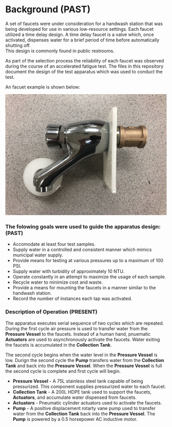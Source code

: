 # Background (PAST)

A set of faucets were under consideration for a handwash station that was being developed for use in various low-resource settings.  Each faucet utilized a 
time delay design.  A time delay faucet is a valve which, once activated, dispenses water for a brief period of time before automatically shutting off.  
This design is commonly found in public restrooms.

As part of the selection process the reliability of each faucet was observed during the course of an accelerated fatigue test.  The files in this repository 
document the design of the test apparatus which was used to conduct the test. 

An facuet example is shown below:

![Image of a Faucet](https://github.com/MaxBMitchell/Faucet-Fatigue-Apparatus/blob/master/Images/example_1.jpg)

### The folowing goals were used to guide the apparatus design: (PAST)

* Accomodate at least four test samples.
* Supply water in a controlled and consistent manner which mimics municipal water supply.
* Provide means for testing at various pressures up to a maximum of 100 PSI.
* Supply water with turbidity of approximately 10 NTU.
* Operate constantly in an attempt to maximize the usage of each sample.
* Recycle water to minimize cost and waste.
* Provide a means for mounting the faucets in a manner similar to the handwash station.
* Record the number of instances each tap was activated.

### Description of Operation (PRESENT)

The apparatus executes serial sequence of two cycles which are repeated.  During the first cycle air pressure is used to transfer water from the **Pressure Vessel** to the faucets.  Instead of a human hand, pnuematic **Actuators** are used to asynchronously activate the faucets.  Water exiting the faucets is accumulated in the **Collection Tank**.  

The second cycle begins when the water level in the **Pressure Vessel** is low.  Durign the second cycle the **Pump** transfers water from the **Collection Tank** and back into the **Pressure Vessel**.  When the **Pressure Vessel** is full the second cycle is complete and first cycle will begin.

* **Pressure Vessel** - A 75L stainless steel tank capable of being pressurized.  This component supplies pressurized water to each faucet.
* **Collection Tank** - A 200L HDPE tank used to support the faucets, **Actuators**, and accumulate water dispensed from faucets.
* **Actuators** - Pneumatic cylinder actuators used to activate the faucets.
* **Pump** - A positive displacement rotarty vane pump used to transfer water from the **Collection Tank** back into the **Pressure Vessel**.  The **Pump** is powered by a 0.5 horsepower AC inductive motor.


